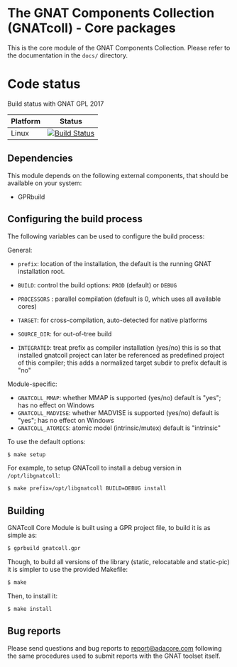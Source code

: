 The GNAT Components Collection (GNATcoll) - Core packages
=========================================================

This is the core module of the GNAT Components Collection. Please refer to the
documentation in the `docs/` directory.

Code status
===========

Build status with GNAT GPL 2017

Platform | Status
---------|-------
Linux    | [![Build Status](https://travis-ci.org/AdaCore/gnatcoll-core.svg?branch=master)](https://travis-ci.org/AdaCore/gnatcoll-core)

Dependencies
------------

This module depends on the following external components, that should be
available on your system:

- GPRbuild

Configuring the build process
-----------------------------

The following variables can be used to configure the build process:

General:

* `prefix`: location of the installation, the default is the running GNAT
  installation root.

* `BUILD`: control the build options: `PROD` (default) or `DEBUG`

* `PROCESSORS` : parallel compilation (default is 0, which uses all available
  cores)

* `TARGET`: for cross-compilation, auto-detected for native platforms

* `SOURCE_DIR`: for out-of-tree build

* `INTEGRATED`: treat prefix as compiler installation (yes/no) this is so that
  installed gnatcoll project can later be referenced as predefined project of
  this compiler; this adds a normalized target subdir to prefix default is "no"

Module-specific:

* `GNATCOLL_MMAP`: whether MMAP is supported (yes/no) default is "yes"; has no
  effect on Windows
* `GNATCOLL_MADVISE`: whether MADVISE is supported (yes/no) default is "yes";
  has no effect on Windows
* `GNATCOLL_ATOMICS`: atomic model (intrinsic/mutex) default is "intrinsic"

To use the default options:

```sh
$ make setup
```

For example, to setup GNATcoll to install a debug version in
`/opt/libgnatcoll`:

```sh
$ make prefix=/opt/libgnatcoll BUILD=DEBUG install
```


Building
--------

GNATcoll Core Module is built using a GPR project file, to build it is as
simple as:

```sh
$ gprbuild gnatcoll.gpr
```

Though, to build all versions of the library (static, relocatable and
static-pic) it is simpler to use the provided Makefile:

```sh
$ make
```

Then, to install it:

```sh
$ make install
```


Bug reports
-----------

Please send questions and bug reports to report@adacore.com following
the same procedures used to submit reports with the GNAT toolset itself.
